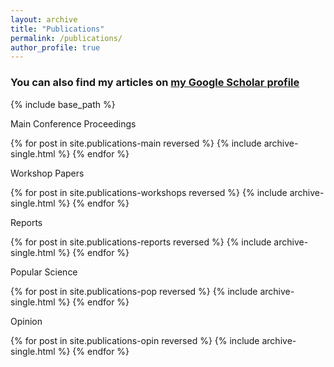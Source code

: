```yaml
---
layout: archive
title: "Publications"
permalink: /publications/
author_profile: true
---
```


### You can also find my articles on [my Google Scholar profile](https://scholar.google.com/citations?user=HeACvaEAAAAJ&hl=en)

{% include base_path %}

Main Conference Proceedings 

{% for post in site.publications-main reversed %}
  {% include archive-single.html %}
{% endfor %}

Workshop Papers

{% for post in site.publications-workshops reversed %}
  {% include archive-single.html %}
{% endfor %}

Reports

{% for post in site.publications-reports reversed %}
  {% include archive-single.html %}
{% endfor %}

Popular Science 

{% for post in site.publications-pop reversed %}
  {% include archive-single.html %}
{% endfor %}

Opinion

{% for post in site.publications-opin reversed %}
  {% include archive-single.html %}
{% endfor %}

